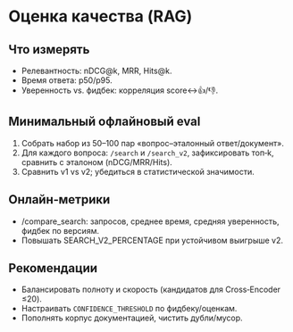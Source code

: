 # Оценка качества (RAG)

## Что измерять
- Релевантность: nDCG@k, MRR, Hits@k.
- Время ответа: p50/p95.
- Уверенность vs. фидбек: корреляция score↔👍/👎.

## Минимальный офлайновый eval
1. Собрать набор из 50–100 пар «вопрос–эталонный ответ/документ».
2. Для каждого вопроса: `/search` и `/search_v2`, зафиксировать топ‑k, сравнить с эталоном (nDCG/MRR/Hits).
3. Сравнить v1 vs v2; убедиться в статистической значимости.

## Онлайн‑метрики
- /compare_search: запросов, среднее время, средняя уверенность, фидбек по версиям.
- Повышать SEARCH_V2_PERCENTAGE при устойчивом выигрыше v2.

## Рекомендации
- Балансировать полноту и скорость (кандидатов для Cross‑Encoder ≤20).
- Настраивать `CONFIDENCE_THRESHOLD` по фидбеку/оценкам.
- Пополнять корпус документацией, чистить дубли/мусор. 